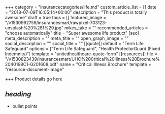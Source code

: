+++
category = "insurancecategories/life.md"
custom_article_list = []
date = "2018-07-09T16:05:14+00:00"
description = "This product is totally awesome"
draft = true
faqs = []
featured_image = "/v1530992759/insurancesmart/rawpixel-703123-unsplash%20%281%29.jpg"
mikes_take = ""
recommended_articles = "choose automatically"
title = "Super awesome life product"
[seo]
meta_description = ""
meta_title = ""
open_graph_image = ""
social_description = ""
social_title = ""
[[quote]]
default = "Term Life Safeguard"
options = ["Term Life Safeguard", "Health ProtectorGuard (Fixed Indemnity)"]
template = "unitedhealthcare-quote-form"
[[resources]]
file = "/v1530823439/insurancesmart/UHC%20Critical%20Illness%20Brochure%2040198C1-G201608.pdf"
name = "Critical Illness Brochure"
template = "resource-document-image"

+++
Product details go here

## _heading_

* bullet points